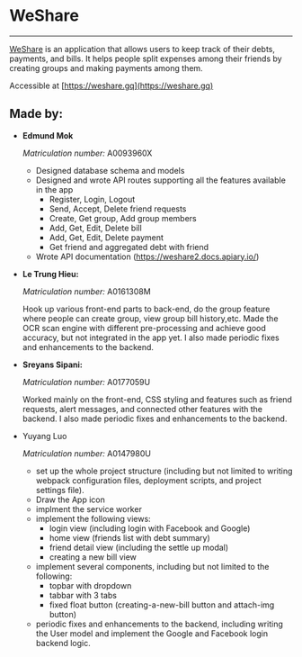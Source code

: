 # WeShare

----
[WeShare](https://weshare.gq)
 is an application that allows users to keep track of their debts, payments, and bills. It helps people split expenses among their friends by creating groups and making payments among them.

Accessible at [https://weshare.gq](https://weshare.gq)

## Made by:

* **Edmund Mok**

  *Matriculation number:* A0093960X
  
  * Designed database schema and models
  * Designed and wrote API routes supporting all the features available in the app
    * Register, Login, Logout
    * Send, Accept, Delete friend requests
    * Create, Get group, Add group members
    * Add, Get, Edit, Delete bill
    * Add, Get, Edit, Delete payment
    * Get friend and aggregated debt with friend
  * Wrote API documentation (https://weshare2.docs.apiary.io/)

* **Le Trung Hieu:**
   
   *Matriculation number:* A0161308M
   
   Hook up various front-end parts to back-end, do the group feature where people can create group, view group bill history,etc. Made the OCR scan engine with different pre-processing and achieve good accuracy, but not integrated in the app yet. I also made periodic fixes and enhancements to the backend.

* **Sreyans Sipani:**

   *Matriculation number:* A0177059U

   Worked mainly on the front-end, CSS styling and features such as friend requests, alert messages, and connected other features with the backend. I also made periodic fixes and enhancements to the backend.

* Yuyang Luo

   *Matriculation number:* A0147980U

   * set up the whole project structure (including but not limited to writing webpack configuration files, deployment scripts, and project settings file).
   * Draw the App icon
   * implment the service worker
   * implement the following views:
     * login view (including login with Facebook and Google)
     * home view (friends list with debt summary)
     * friend detail view (including the settle up modal)
     * creating a new bill view
   * implement several components, including but not limited to the following:  
     * topbar with dropdown
     * tabbar with 3 tabs
     * fixed float button (creating-a-new-bill button and attach-img button)
    * periodic fixes and enhancements to the backend, including writing the User model and implement the Google and Facebook login backend logic.

